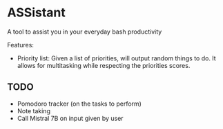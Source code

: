 # ASSistant

A tool to assist you in your everyday bash productivity

Features:
- Priority list: Given a list of priorities, will output random things to do.
It allows for multitasking while respecting the priorities scores.

## TODO

- Pomodoro tracker (on the tasks to perform)
- Note taking
- Call Mistral 7B on input given by user
